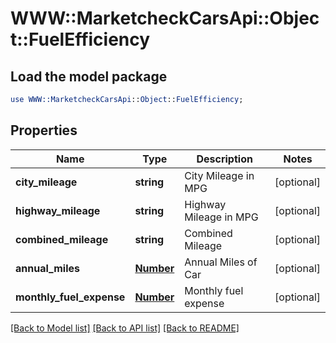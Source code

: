 # WWW::MarketcheckCarsApi::Object::FuelEfficiency

## Load the model package
```perl
use WWW::MarketcheckCarsApi::Object::FuelEfficiency;
```

## Properties
Name | Type | Description | Notes
------------ | ------------- | ------------- | -------------
**city_mileage** | **string** | City Mileage in MPG | [optional] 
**highway_mileage** | **string** | Highway Mileage in MPG | [optional] 
**combined_mileage** | **string** | Combined Mileage | [optional] 
**annual_miles** | [**Number**](Number.md) | Annual Miles of Car | [optional] 
**monthly_fuel_expense** | [**Number**](Number.md) | Monthly fuel expense | [optional] 

[[Back to Model list]](../README.md#documentation-for-models) [[Back to API list]](../README.md#documentation-for-api-endpoints) [[Back to README]](../README.md)



